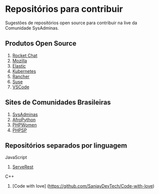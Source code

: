 # Repositórios para contribuir
Sugestões de repositórios open source para contribuir na live da Comunidade SysAdminas.

## Produtos Open Source ##

1. [Rocket Chat](https://github.com/RocketChat/)
2. [Mozilla](https://github.com/mozilla)
3. [Elastic](https://github.com/elastic)
4. [Kubernetes](https://github.com/kubernetes)
5. [Rancher](https://github.com/rancher/rancher)
6. [Suse](https://github.com/openSUSE)
7. [VSCode](https://github.com/Microsoft/vscode)

## Sites de Comunidades Brasileiras ##

1. [SysAdminas](https://github.com/sysadminas/sysadminas-site)
2. [AfroPython](https://github.com/AfroPython/afropython-site)
3. [PHPWomen](https://github.com/phpwomenbr/site)
4. [PHPSP](https://github.com/PHPSP/phpsp.org.br)

## Repositórios separados por linguagem ##

JavaScript

1. [ServeRest](https://github.com/PauloGoncalvesBH/serverest)


C++

1. [Code with love] (https://github.com/SanjayDevTech/Code-with-love)

